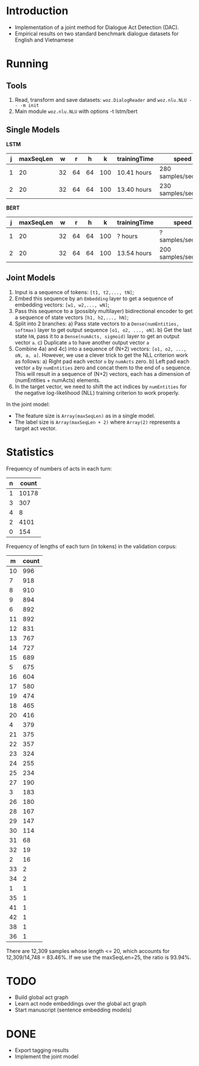 # Introduction

- Implementation of a joint method for Dialogue Act Detection (DAC).
- Empirical results on two standard benchmark dialogue datasets for English and Vietnamese

# Running

## Tools

1. Read, transform and save datasets: `woz.DialogReader` and `woz.nlu.NLU -- -m init`
2. Main module `woz.nlu.NLU` with options -t lstm/bert

## Single Models

**LSTM**

| j | maxSeqLen | w | r | h | k | trainingTime | speed              | devAcc |
|---| --- | --- | --- | --- | --- |--------------|--------------------|--------|
| 1 | 20 | 32 | 64 | 64 | 100 | 10.41 hours  | 280 samples/second | 0.9211 | 
| 2 | 20 | 32 | 64 | 64 | 100 | 13.40 hours  | 230 samples/second | 0.9068 |


**BERT**

| j | maxSeqLen | w | r | h | k | trainingTime | speed              | devAcc |
|---| --- | --- | --- | --- | --- |--------------|--------------------|--------|
| 1 | 20 | 32 | 64 | 64 | 100 | ? hours      | ? samples/second   | 0.9211 | 
| 2 | 20 | 32 | 64 | 64 | 100 | 13.54 hours  | 200 samples/second | 0.8740 |

## Joint Models

1. Input is a sequence of tokens: `[t1, t2,..., tN]`;
2. Embed this sequence by an `Embedding` layer to get a sequence of embedding vectors: `[w1, w2,..., wN]`;  
3. Pass this sequence to a (possibly multilayer) bidirectional encoder to get a sequence of state vectors `[h1, h2,..., hN]`;
4. Split into 2 branches:
  a) Pass state vectors to a `Dense(numEntities, softmax)` layer to get output sequence `[o1, o2, ..., oN]`.
  b) Get the last state `hN`, pass it to a `Dense(numActs, sigmoid)` layer to get an output vector `a`.
  c) Duplicate `a` to have another output vector `a`
5. Combine 4a) and 4c) into a sequence of (N+2) vectors: `[o1, o2, ..., oN, a, a]`. However, we use a clever trick to get the NLL criterion work as follows:
  a) Right pad each vector `o` by `numActs` zero.
  b) Left pad each vector `a` by `numEntities` zero and concat them to the end of `o` sequence.
  This will result in a sequence of (N+2) vectors, each has a dimension of (numEntities + numActs) elements. 
6. In the target vector, we need to shift the act indices by `numEntities` for the negative log-likelihood (NLL) training criterion to work properly.

In the joint model:
- The feature size is `Array(maxSeqLen)` as in a single model.
- The label size is `Array(maxSeqLen + 2)` where `Array(2)` represents a target act vector. 

# Statistics

Frequency of numbers of acts in each turn:

|  n|count|
|---|-----|
|  1|10178|
|  3|  307|
|  4|    8|
|  2| 4101|
|  0|  154|

Frequency of lengths of each turn (in tokens) in the validation corpus:

|  m| count |
|---|-------|
| 10| 996   |
|  7| 918   |
|  8| 910   |
|  9| 894   |
|  6| 892   |
| 11| 892   |
| 12| 831   |
| 13| 767   |
| 14| 727   |
| 15| 689   |
|  5| 675   |
| 16| 604   |
| 17| 580   |
| 19| 474   |
| 18| 465   |
| 20| 416   |
|  4| 379   |
| 21| 375   |
| 22| 357   |
| 23| 324   |
| 24| 255   |
| 25| 234   |
| 27| 190   |
|  3| 183   |
| 26| 180   |
| 28| 167   |
| 29| 147   |
| 30| 114   |
| 31| 68    |
| 32| 19    |
|  2| 16    |
| 33| 2     |
| 34| 2     |
|  1| 1     |
| 35| 1     |
| 41| 1     |
| 42| 1     |
| 38| 1     |
| 36| 1     |

There are 12,309 samples whose length <= 20, which accounts for 12,309/14,748 = 83.46\%. If we use the maxSeqLen=25, the ratio is 93.94\%.

# TODO

- Build global act graph
- Learn act node embeddings over the global act graph
- Start manuscript (sentence embedding models)

# DONE
- Export tagging results
- Implement the joint model
